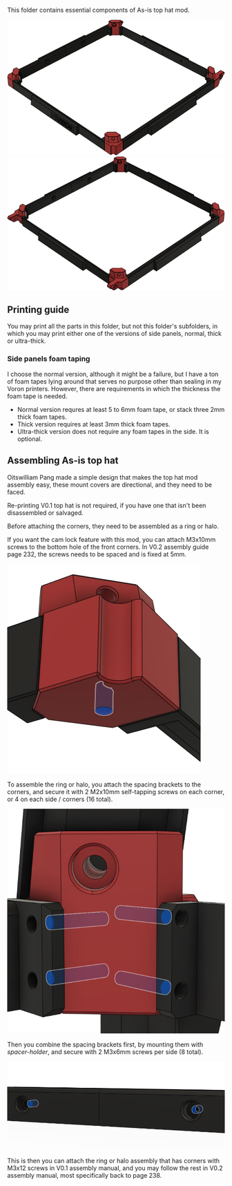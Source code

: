This folder contains essential components of As-is top hat mod.

<img alt="As-is top hat mod front-right" src="https://raw.githubusercontent.com/Bunny350/OITSWILLIAMV0/For-V0.2/Media/as-is-top-hat-front-rh.png">
<img alt="As-is top hat mod back-left" src="https://raw.githubusercontent.com/Bunny350/OITSWILLIAMV0/For-V0.2/Media/as-is-top-hat-back-lh.png">

## Printing guide

You may print all the parts in this folder, but not this folder's subfolders, in which you may print either one of the versions of side panels, normal, thick or ultra-thick.

### Side panels foam taping
I choose the normal version, although it might be a failure, but I have a ton of foam tapes lying around that serves no purpose other than sealing in my Voron printers. However, there are requirements in which the thickness the foam tape is needed.

* Normal version requres at least 5 to 6mm foam tape, or stack three 2mm thick foam tapes.
* Thick version requires at least 3mm thick foam tapes.
* Ultra-thick version does not require any foam tapes in the side. It is optional.

## Assembling As-is top hat

Oitswilliam Pang made a simple design that makes the top hat mod assembly easy, these mount covers are directional, and they need to be faced.

Re-printing V0.1 top hat is not required, if you have one that isn't been disassembled or salvaged.

Before attaching the corners, they need to be assembled as a ring or halo.

If you want the cam lock feature with this mod, you can attach M3x10mm screws to the bottom hole of the front corners. In V0.2 assembly guide page 232, the screws needs to be spaced and is fixed at 5mm.

<img alt="M3x10mm Cam lock mounting screw hole in one of the corners" src="https://raw.githubusercontent.com/Bunny350/OITSWILLIAMV0/For-V0.2/Media/front-bottom-m3-screwhole.jpg">

To assemble the ring or halo, you attach the spacing brackets to the corners, and secure it with 2 M2x10mm self-tapping screws on each corner, or 4 on each side / corners (16 total). 

<img alt="Mounting holes for attaching M2x10mm self-tapping screws to one of the corners" src="https://raw.githubusercontent.com/Bunny350/OITSWILLIAMV0/For-V0.2/Media/corner-m2-screwholes.jpg">

Then you combine the spacing brackets first, by mounting them with *spacer-holder*, and secure with 2 M3x6mm screws per side (8 total).

<img alt="M3x6mm to spacer-holder screw mount holes" src="https://raw.githubusercontent.com/Bunny350/OITSWILLIAMV0/For-V0.2/Media/bracket-mount-screwhole.jpg">

This is then you can attach the ring or halo assembly that has corners with M3x12 screws in V0.1 assembly manual, and you may follow the rest in V0.2 assembly manual, most specifically back to page 238.
